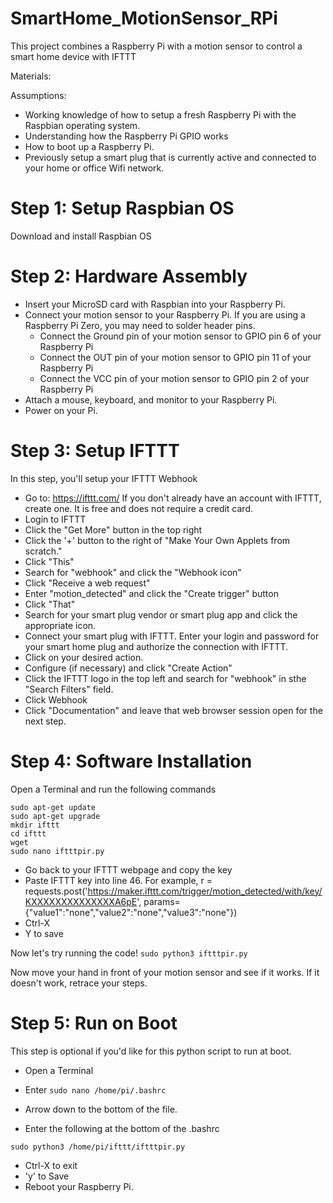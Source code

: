 # SmartHome_MotionSensor_RPi
This project combines a Raspberry Pi with a motion sensor to control a smart home device with IFTTT

Materials:

Assumptions:
- Working knowledge of how to setup a fresh Raspberry Pi with the Raspbian operating system.
- Understanding how the Raspberry Pi GPIO works
- How to boot up a Raspberry Pi.
- Previously setup a smart plug that is currently active and connected to your home or office Wifi network.

# Step 1: Setup Raspbian OS
Download and install Raspbian OS

# Step 2: Hardware Assembly
- Insert your MicroSD card with Raspbian into your Raspberry Pi.
- Connect your motion sensor to your Raspberry Pi. If you are using a Raspberry Pi Zero, you may need to solder header pins.
  - Connect the Ground pin of your motion sensor to GPIO pin 6 of your Raspberry Pi
  - Connect the OUT pin of your motion sensor to GPIO pin 11 of your Raspberry Pi
  - Connect the VCC pin of your motion sensor to GPIO pin 2 of your Raspberry Pi
- Attach a mouse, keyboard, and monitor to your Raspberry Pi.
- Power on your Pi.

# Step 3: Setup IFTTT

In this step, you'll setup your IFTTT Webhook
- Go to: https://ifttt.com/
 If you don't already have an account with IFTTT, create one. It is free and does not require a credit card.
- Login to IFTTT
- Click the "Get More" button in the top right
- Click the '+' button to the right of "Make Your Own Applets from scratch."
- Click "This"
- Search for "webhook" and click the "Webhook icon"
- Click "Receive a web request"
- Enter "motion_detected" and click the "Create trigger" button
- Click "That"
- Search for your smart plug vendor or smart plug app and click the appropriate icon.
- Connect your smart plug with IFTTT. Enter your login and password for your smart home plug and authorize the connection with IFTTT.
- Click on your desired action.
- Configure (if necessary) and click "Create Action"
- Click the IFTTT logo in the top left and search for "webhook" in sthe "Search Filters" field.
- Click Webhook
- Click "Documentation" and leave that web browser session open for the next step.

# Step 4: Software Installation

Open a Terminal and run the following commands

```
sudo apt-get update
sudo apt-get upgrade
mkdir ifttt
cd ifttt
wget
sudo nano iftttpir.py
```
- Go back to your IFTTT webpage and copy the key
- Paste IFTTT key into line 46. 
For example, r = requests.post('https://maker.ifttt.com/trigger/motion_detected/with/key/KXXXXXXXXXXXXXXA6pE', params={"value1":"none","value2":"none","value3":"none"})
- Ctrl-X
- Y to save

Now let's try running the code!
```sudo python3 iftttpir.py```

Now move your hand in front of your motion sensor and see if it works. If it doesn't work, retrace your steps.


# Step 5: Run on Boot

This step is optional if you'd like for this python script to run at boot.

- Open a Terminal
- Enter
```sudo nano /home/pi/.bashrc```

- Arrow down to the bottom of the file.
- Enter the following at the bottom of the .bashrc

```sudo python3 /home/pi/ifttt/iftttpir.py```

- Ctrl-X to exit
- 'y' to Save
- Reboot your Raspberry Pi.



  
